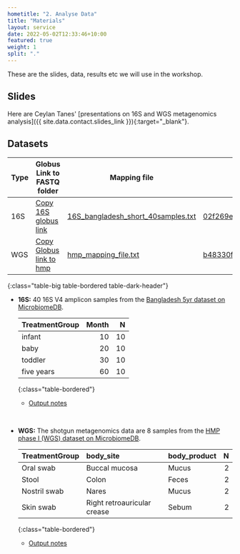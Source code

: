 ```yaml
---
hometitle: "2. Analyse Data"
title: "Materials"
layout: service
date: 2022-05-02T12:33:46+10:00
featured: true
weight: 1
split: "."
---
```


These are the slides, data, results etc we will use in the workshop.

## Slides

Here are Ceylan Tanes' [presentations on 16S and WGS metagenomics analysis]({{ site.data.contact.slides_link }}){:target="_blank"}.

## Datasets

| Type | Globus Link to FASTQ folder                              | Mapping file                                             | QC Results | Nephele Results | Biom |
| -------- | ------------------------------------------------------------ | ------------------------------------------------------------ | ----------- | -------- | -------- |
| 16S      | <a href="https://app.globus.org/file-manager?origin_id=f93d54fe-ac6d-4382-b174-2516b9e8795f&origin_path=%2F" onclick='copyURI(event)'>Copy 16S globus link</a>                          | <a href="../../download/16S_bangladesh_short_40samples.txt" download>16S_bangladesh_short_40samples.txt</a> | [02f269e1c0da](https://nephele.niaid.nih.gov/results/02f269e1c0da){:target="_blank"} | [5dce63b4e486](https://nephele.niaid.nih.gov/results/5dce63b4e486){:target="_blank"} | [16s_bangladesh.biom](../../download/16s_bangladesh.biom) |
| WGS      | <a href="https://app.globus.org/file-manager?origin_id=92363c64-bb7b-4343-9503-90339e8330a0&origin_path=%2F" onclick='copyURI(event)'>Copy Globus link to hmp</a> | <a href="../../download/hmp_mapping_file.txt" title="8 sample hmp mapping file" download>hmp_mapping_file.txt</a> | [b48330f17142](https://nephele.niaid.nih.gov/results/b48330f17142){:target="_blank"} | [ee60339cb24b](https://nephele.niaid.nih.gov/results/ee60339cb24b){:target="_blank"} <br /> small size: [download](https://poorani-bcbb.s3.amazonaws.com/ASM-Mining-Microbiomes-2022/hmp_wgs_PipelineResults.ee60339cb24b_small.tar.gz) | [wgsa_hmp_8_sample.biom](../../download/wgsa_hmp_8_sample.biom) |
{:class="table-big table-bordered table-dark-header"}

- **16S:** 40 16S V4 amplicon samples from the [Bangladesh 5yr dataset on MicrobiomeDB](https://microbiomedb.org/mbio/app/record/dataset/DS_01668ecdbf).

  | TreatmentGroup | Month |  N |
  |:---------------|------:|---:|
  | infant         |    10 | 10 |
  | baby           |    20 | 10 |
  | toddler        |    30 | 10 |
  | five years     |    60 | 10 |
  {:class="table-bordered"}

  - [Output notes](../../info/pipeline_outputs/#dada2-16s)

    

<br />

- **WGS:** The shotgun metagenomics data are 8 samples from the [HMP phase I (WGS) dataset on MicrobiomeDB](https://microbiomedb.org/mbio/app/record/dataset/DS_0ebad58741).

  | TreatmentGroup | body_site                   | body_product | N |
  |:---------------|:----------------------------|:-------------|--:|
  | Oral swab      | Buccal mucosa               | Mucus        | 2 |
  | Stool          | Colon                       | Feces        | 2 |
  | Nostril swab   | Nares                       | Mucus        | 2 |
  | Skin swab      | Right retroauricular crease | Sebum        | 2 |  
  {:class="table-bordered"}

  - [Output notes](../../info/pipeline_outputs/#wgsa-v2)
